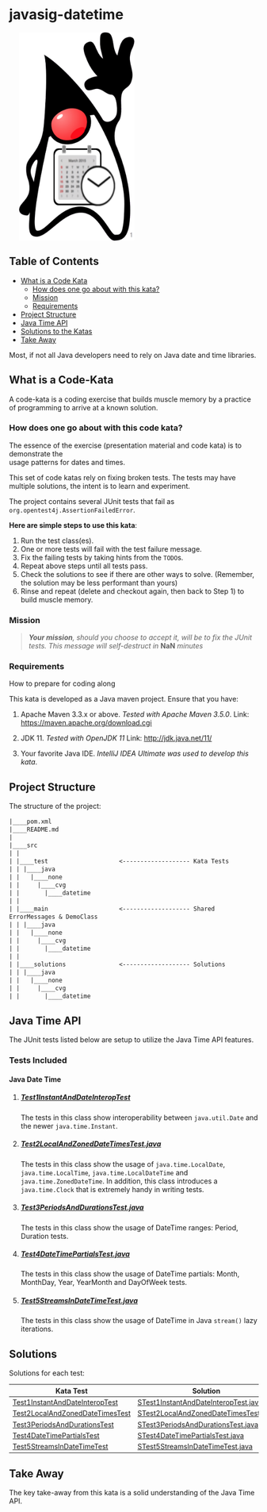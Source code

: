 # javasig-datetime

<img align="center" src="docs/DukeTime.png" alt="Java Duke Date Time Logo" title="Java Duke Date Time" hspace="20" height="420"/>

## Table of Contents
* [What is a Code Kata](#WhatIsACodeKata)
  * [How does one go about with this kata?](#HowToSolveKata)
  * [Mission](#Mission)
  * [Requirements](#Requirements)
* [Project Structure](#ProjectStructure)
* [Java Time API](#JavaTime)
* [Solutions to the Katas](#Solutions)
* [Take Away](#TakeAway)

Most, if not all Java developers need to rely on Java date and time libraries. 

## <a name="WhatIsACodeKata"></a>What is a Code-Kata

A code-kata is a coding exercise that builds muscle memory by a practice of programming to arrive 
at a known solution.

### <a name="HowToSolveKata"></a>How does one go about with this code kata?

The essence of the exercise (presentation material and code kata) is to demonstrate the  
usage patterns for dates and times.

This set of code katas rely on fixing broken tests. The tests may have multiple solutions, the 
intent is to learn and experiment. 

The project contains several JUnit tests that fail as `org.opentest4j.AssertionFailedError`. 

<span style=“color:green;”>**Here are simple steps to use this kata**</span>:

1. Run the test class(es).
1. One or more tests will fail with the test failure message.
1. Fix the failing tests by taking hints from the `TODO`s.
1. Repeat above steps until all tests pass.
1. Check the solutions to see if there are other ways to solve. 
(Remember, the solution may be less performant than yours)
1. Rinse and repeat (delete and checkout again, then back to Step 1) to build muscle memory.

### <a name="Mission"></a>Mission
> ***Your mission**, should you choose to accept it, will be to fix the JUnit tests. This 
message will self-destruct in* **NaN** *minutes*

### <a name="Requirements"></a>Requirements
How to prepare for coding along

This kata is developed as a Java maven project. Ensure that you have:

1. Apache Maven 3.3.x or above. _Tested with Apache Maven 3.5.0_.
    Link: https://maven.apache.org/download.cgi

1. JDK 11. _Tested with OpenJDK 11_
    Link: http://jdk.java.net/11/

1. Your favorite Java IDE. _IntelliJ IDEA Ultimate was used to develop this kata_.
 
## <a name="ProjectStructure"></a>Project Structure

The structure of the project:
```
|____pom.xml
|____README.md
|
|____src
| |
| |____test                    <------------------- Kata Tests
| | |____java
| |   |____none
| |     |____cvg
| |       |____datetime
| |
| |____main                    <------------------- Shared ErrorMessages & DemoClass
| | |____java
| |   |____none
| |     |____cvg
| |       |____datetime
| |
| |____solutions               <------------------- Solutions 
| | |____java
| |   |____none
| |     |____cvg
| |       |____datetime
```

## <a name="JavaTime"></a>Java Time API

The JUnit tests listed below are setup to utilize the Java Time API features.

### Tests Included

#### Java Date Time

1. ##### [Test1InstantAndDateInteropTest](src/test/java/none/cvg/datetime/Test1InstantAndDateInteropTest.java)

   The tests in this class show interoperability between `java.util.Date` and the newer `java.time.Instant`. 

1. ##### [Test2LocalAndZonedDateTimesTest.java](src/test/java/none/cvg/datetime/Test2LocalAndZonedDateTimesTest.java) 

   The tests in this class show the usage of `java.time.LocalDate`, `java.time.LocalTime`, `java.time.LocalDateTime` and `java.time.ZonedDateTime`. 
   In addition, this class introduces a `java.time.Clock` that is extremely handy in writing tests. 

1. ##### [Test3PeriodsAndDurationsTest.java](src/test/java/none/cvg/datetime/Test3PeriodsAndDurationsTest.java)

   The tests in this class show the usage of DateTime ranges: Period, Duration tests. 

1. ##### [Test4DateTimePartialsTest.java](src/test/java/none/cvg/datetime/Test4DateTimePartialsTest.java)

   The tests in this class show the usage of DateTime partials: Month, MonthDay, Year, YearMonth and DayOfWeek tests. 

1. ##### [Test5StreamsInDateTimeTest.java](src/test/java/none/cvg/datetime/Test5StreamsInDateTimeTest.java)

   The tests in this class show the usage of DateTime in Java `stream()` lazy iterations. 

      
## <a name="Solutions"></a>Solutions

Solutions for each test:

Kata Test | Solution
------------ | -------------
[Test1InstantAndDateInteropTest](src/test/java/none/cvg/datetime/Test1InstantAndDateInteropTest.java) | [STest1InstantAndDateInteropTest.java](src/solutions/java/none/cvg/datetime/STest1InstantAndDateInteropTest.java)
[Test2LocalAndZonedDateTimesTest](src/test/java/none/cvg/datetime/Test2LocalAndZonedDateTimesTest.java) | [STest2LocalAndZonedDateTimesTest.java](src/solutions/java/none/cvg/datetime/STest2LocalAndZonedDateTimesTest.java)
[Test3PeriodsAndDurationsTest](src/test/java/none/cvg/datetime/Test3PeriodsAndDurationsTest.java) | [STest3PeriodsAndDurationsTest.java](src/solutions/java/none/cvg/datetime/STest3PeriodsAndDurationsTest.java)
[Test4DateTimePartialsTest](src/test/java/none/cvg/datetime/Test4DateTimePartialsTest.java) | [STest4DateTimePartialsTest.java](src/solutions/java/none/cvg/datetime/STest4DateTimePartialsTest.java)
[Test5StreamsInDateTimeTest](src/test/java/none/cvg/datetime/Test5StreamsInDateTimeTest.java) | [STest5StreamsInDateTimeTest.java](src/solutions/java/none/cvg/datetime/STest5StreamsInDateTimeTest.java)
    

## <a name="TakeAway"></a>Take Away

The key take-away from this kata is a solid understanding of the Java Time API.
